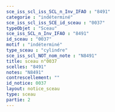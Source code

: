 ```yaml
---
sce_iss_scl_iss_SCL_n_Inv_IFAO : "8491"
categorie : "indéterminé"
sce_iss_scl_iss_SCE_id_sceau : "0037"
typeObjet : "Sceau"
sce_iss_SCL_n_Inv_IFAO : "8491"
id_sceau : "0037"
motif : "indéterminé"
type_sceau : "cylindre"
sce_iss_scl_NOT_nom_note : "N8491"
title: sceau n°0037
scelles: "8491"
notes: "N8491"
contrescellement: ""
id_notice: 0037
layout: notice_sceau
type: sceau
partie: 2
---
```

